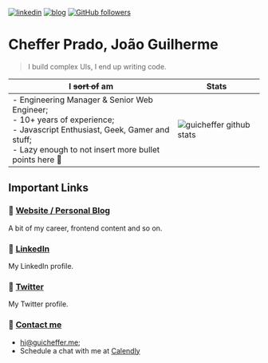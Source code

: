 [![linkedin](https://img.shields.io/badge/-linkedin-171717?style=flat-square&logo=Linkedin&logoColor=white&link=https://www.linkedin.com/in/guicheffer/)](https://www.linkedin.com/in/guicheffer/)
[![blog](https://img.shields.io/badge/-blog-171717?style=flat-square&logo=Ghost&logoColor=white&link=http://guicheffer.me/)](http://guicheffer.me/)
[![GitHub followers](https://img.shields.io/github/followers/guicheffer.svg?style=social&label=follow&maxAge=2592000)](https://github.com/guicheffer?tab=followers)

# Cheffer Prado, João Guilherme

> I build complex UIs, I end up writing code.

| **I ~~sort of~~ am** 	| Stats 	|
|-	|-	|
| - Engineering Manager & Senior Web Engineer;<br>- 10+ years of experience;<br>- Javascript Enthusiast, Geek, Gamer and stuff;<br>- Lazy enough to not insert more bullet points here 🤭| ![guicheffer github stats](https://github-readme-stats.vercel.app/api?username=guicheffer&count_private=true&show_icons=true&title_color=c9d1d9&icon_color=58a6ff&text_color=c9d1d9&bg_color=0d1117&hide=issues,contribs,rank&hide_border=true) 	|

## Important Links

### 🔗 [Website / Personal Blog](http://guicheffer.me/)

A bit of my career, frontend content and so on.

### 🔗 [LinkedIn](https://www.linkedin.com/in/guicheffer/)

My LinkedIn profile.

### 🔗 [Twitter](https://twitter.com/guicheffer)

My Twitter profile.

### 🔗 [Contact me](mailto:hi@guicheffer.me)

- hi@guicheffer.me;
- Schedule a chat with me at [Calendly](https://calendly.com/guicheffer)
